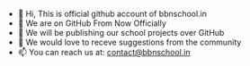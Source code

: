 - 👋 Hi, This is official github account of bbnschool.in
- 👀 We are on GitHub From Now Officially
- 🌱 We will be publishing our school projects over GitHub
- 💞️ We would love to receve suggestions from the community
- 📫 You can reach us at: contact@bbnschool.in

<!---
bbnschoolindia/bbnschoolindia is a ✨ special ✨ repository because its `README.md` (this file) appears on your GitHub profile.
You can click the Preview link to take a look at your changes.
--->
